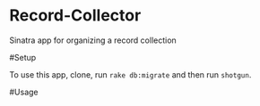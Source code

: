 # Record-Collector
Sinatra app for organizing a record collection

#Setup

To use this app, clone, run `rake db:migrate` and then run `shotgun`.

#Usage
